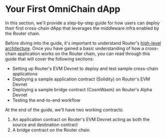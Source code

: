 # Your First OmniChain dApp
In this section, we'll provide a step-by-step guide for how users can deploy their first cross-chain dApp that leverages the middleware infra enabled by the Router chain.

Before diving into the guide, it's important to understand Router's <a href="../develop/message-transfer-via-crosstalk/key-concepts/high-level-architecture" target="_blank">high-level architecture</a>. Once you have gained a basic understanding of how a cross-chain application works on the Router chain, you can read through this guide that will cover the following sections:

-   Setting up Router's EVM Devnet to deploy and test sample cross-chain applications
-   Deploying a sample application contract (Solidity) on Router's EVM Devnet
-   Deploying a sample bridge contract (CosmWasm) on Router's Alpha Devnet
-   Testing the end-to-end workflow
    <!-- 1. Sending a random cross-chain message to Router's Gateway contract on the source chain
    2. Verifying the state change of the bridge contract following the delivery of the inbound request to the Router chain
    3. Verifying the state change of the application contract following the delivery of the outbound request to the destination chain
    4. Verifying the state change of the bridge contract following the delivery of the outbound acknowledgment to the Router chain -->

At the end of the guide, we'll have two working contracts:
1. An application contract on Router's EVM Devnet acting as both the source and destination contract
2. A bridge contract on the Router chain